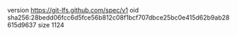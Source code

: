 version https://git-lfs.github.com/spec/v1
oid sha256:28bedd06fcc6d5fce56b812c08f1bcf707dbce25bc0e415d62b9ab28615d9637
size 1124
